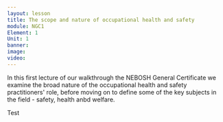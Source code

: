 ```yaml
---
layout: lesson
title: The scope and nature of occupational health and safety
module: NGC1
Element: 1
Unit: 1
banner:
image:
video:
---
```

In this first lecture of our walkthrough the NEBOSH General Certificate we examine the broad nature of the occupational health and safety practitioners' role, before moving on to define some of the key subjects in the field - safety, health anbd welfare.

Test

